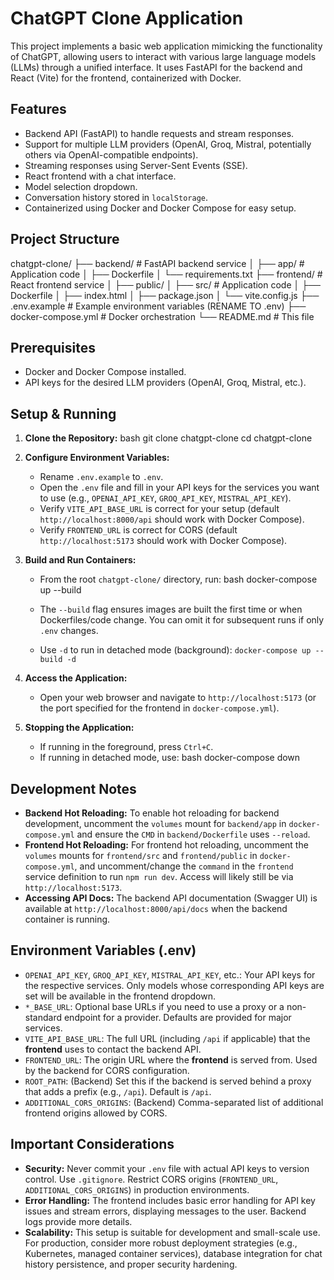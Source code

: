 # ChatGPT Clone Application

This project implements a basic web application mimicking the functionality of ChatGPT, allowing users to interact with various large language models (LLMs) through a unified interface. It uses FastAPI for the backend and React (Vite) for the frontend, containerized with Docker.

## Features

*   Backend API (FastAPI) to handle requests and stream responses.
*   Support for multiple LLM providers (OpenAI, Groq, Mistral, potentially others via OpenAI-compatible endpoints).
*   Streaming responses using Server-Sent Events (SSE).
*   React frontend with a chat interface.
*   Model selection dropdown.
*   Conversation history stored in `localStorage`.
*   Containerized using Docker and Docker Compose for easy setup.

## Project Structure


chatgpt-clone/
├── backend/        # FastAPI backend service
│   ├── app/        # Application code
│   ├── Dockerfile
│   └── requirements.txt
├── frontend/       # React frontend service
│   ├── public/
│   ├── src/        # Application code
│   ├── Dockerfile
│   ├── index.html
│   ├── package.json
│   └── vite.config.js
├── .env.example    # Example environment variables (RENAME TO .env)
├── docker-compose.yml # Docker orchestration
└── README.md       # This file


## Prerequisites

*   Docker and Docker Compose installed.
*   API keys for the desired LLM providers (OpenAI, Groq, Mistral, etc.).

## Setup & Running

1.  **Clone the Repository:**
    bash
    git clone <your-repo-url> chatgpt-clone
    cd chatgpt-clone
    

2.  **Configure Environment Variables:**
    *   Rename `.env.example` to `.env`.
    *   Open the `.env` file and fill in your API keys for the services you want to use (e.g., `OPENAI_API_KEY`, `GROQ_API_KEY`, `MISTRAL_API_KEY`).
    *   Verify `VITE_API_BASE_URL` is correct for your setup (default `http://localhost:8000/api` should work with Docker Compose).
    *   Verify `FRONTEND_URL` is correct for CORS (default `http://localhost:5173` should work with Docker Compose).

3.  **Build and Run Containers:**
    *   From the root `chatgpt-clone/` directory, run:
        bash
        docker-compose up --build
        
    *   The `--build` flag ensures images are built the first time or when Dockerfiles/code change. You can omit it for subsequent runs if only `.env` changes.
    *   Use `-d` to run in detached mode (background): `docker-compose up --build -d`

4.  **Access the Application:**
    *   Open your web browser and navigate to `http://localhost:5173` (or the port specified for the frontend in `docker-compose.yml`).

5.  **Stopping the Application:**
    *   If running in the foreground, press `Ctrl+C`.
    *   If running in detached mode, use:
        bash
        docker-compose down
        

## Development Notes

*   **Backend Hot Reloading:** To enable hot reloading for backend development, uncomment the `volumes` mount for `backend/app` in `docker-compose.yml` and ensure the `CMD` in `backend/Dockerfile` uses `--reload`.
*   **Frontend Hot Reloading:** For frontend hot reloading, uncomment the `volumes` mounts for `frontend/src` and `frontend/public` in `docker-compose.yml`, and uncomment/change the `command` in the `frontend` service definition to run `npm run dev`. Access will likely still be via `http://localhost:5173`.
*   **Accessing API Docs:** The backend API documentation (Swagger UI) is available at `http://localhost:8000/api/docs` when the backend container is running.

## Environment Variables (.env)

*   `OPENAI_API_KEY`, `GROQ_API_KEY`, `MISTRAL_API_KEY`, etc.: Your API keys for the respective services. Only models whose corresponding API keys are set will be available in the frontend dropdown.
*   `*_BASE_URL`: Optional base URLs if you need to use a proxy or a non-standard endpoint for a provider. Defaults are provided for major services.
*   `VITE_API_BASE_URL`: The full URL (including `/api` if applicable) that the **frontend** uses to contact the backend API.
*   `FRONTEND_URL`: The origin URL where the **frontend** is served from. Used by the backend for CORS configuration.
*   `ROOT_PATH`: (Backend) Set this if the backend is served behind a proxy that adds a prefix (e.g., `/api`). Default is `/api`.
*   `ADDITIONAL_CORS_ORIGINS`: (Backend) Comma-separated list of additional frontend origins allowed by CORS.

## Important Considerations

*   **Security:** Never commit your `.env` file with actual API keys to version control. Use `.gitignore`. Restrict CORS origins (`FRONTEND_URL`, `ADDITIONAL_CORS_ORIGINS`) in production environments.
*   **Error Handling:** The frontend includes basic error handling for API key issues and stream errors, displaying messages to the user. Backend logs provide more details.
*   **Scalability:** This setup is suitable for development and small-scale use. For production, consider more robust deployment strategies (e.g., Kubernetes, managed container services), database integration for chat history persistence, and proper security hardening.